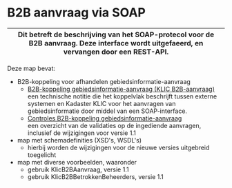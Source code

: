 # B2B aanvraag via SOAP


|Dit betreft de beschrijving van het SOAP-protecol voor de B2B aanvraag. Deze interface wordt uitgefaeerd, en vervangen door een REST-API.|
|----|



Deze map bevat:
* B2B-koppeling voor afhandelen gebiedsinformatie-aanvraag 
  * [B2B-koppeling gebiedsinformatie-aanvraag (KLIC B2B-aanvraag)](B2B-koppeling%20gebiedsinformatie-aanvraag%20(KLIC%20B2B-aanvraag).md)  \
een technische notitie die het koppelvlak beschrijft tussen externe systemen en Kadaster KLIC voor het aanvragen van gebiedsinformatie door middel van een SOAP-interface.
  * [Controles B2B-koppeling gebiedsinformatie-aanvraag](Controles%20B2B-koppeling%20gebiedsinformatie-aanvraag.md)  \
een overzicht van de validaties op de ingediende aanvragen, inclusief de wijzigingen voor versie 1.1
* map met schemadefinities (XSD's, WSDL's)
  * hierbij worden de wijzigingen voor de nieuwe versies uitgebreid toegelicht
* map met diverse voorbeelden, waaronder
  * gebruik KlicB2BAanvraag, versie 1.1
  * gebruik KlicB2BBetrokkenBeheerders, versie 1.1